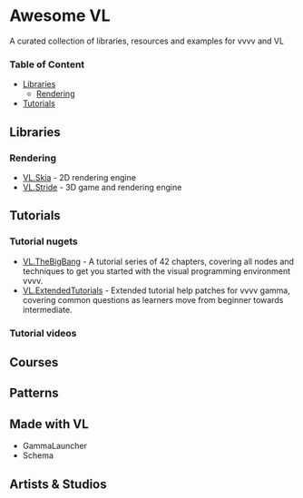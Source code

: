 # Awesome VL
A curated collection of libraries, resources and examples for vvvv and VL

### Table of Content

- [Libraries](#libraries)
  - [Rendering](#rendering)
- [Tutorials](#tutorials)

## Libraries

### Rendering

* [VL.Skia](https://github.com/vvvv/VL.StandardLibs/tree/main/VL.Skia) - 2D rendering engine
* [VL.Stride](https://github.com/vvvv/VL.StandardLibs/tree/main/VL.Stride) - 3D game and rendering engine

## Tutorials

### Tutorial nugets

* [VL.TheBigBang](https://github.com/chkworks/VL.TheBigBang) - A tutorial series of 42 chapters, covering all nodes and techniques to get you started with the visual programming environment vvvv.
* [VL.ExtendedTutorials](https://github.com/TobyKLight/VL.ExtendedTutorials) -  Extended tutorial help patches for vvvv gamma, covering common questions as learners move from beginner towards intermediate.

### Tutorial videos

## Courses

## Patterns

## Made with VL

* GammaLauncher
* Schema

## Artists & Studios
